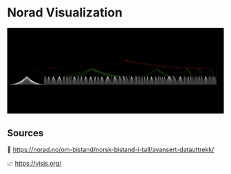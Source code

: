 # Norad Visualization

![Screenshot](./screenshot.png)

## Sources

:page_with_curl: https://norad.no/om-bistand/norsk-bistand-i-tall/avansert-datauttrekk/

:chart_with_upwards_trend: https://visjs.org/
